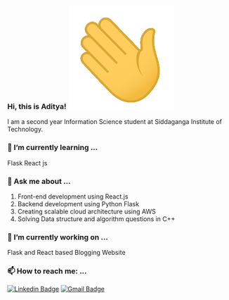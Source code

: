 ### Hi, this is Aditya! ![](https://raw.githubusercontent.com/ABSphreak/ABSphreak/master/gifs/Hi.gif)


I am a second year Information Science student at Siddaganga Institute of Technology. 

### 🌱 I’m currently learning ...
  Flask
  React js

### 💬 Ask me about ...
1. Front-end development using React.js
2. Backend development using Python Flask
3. Creating scalable cloud architecture using AWS
4. Solving Data structure and algorithm questions in C++
  
### 🔭 I’m currently working on ...
Flask and React based Blogging Website

### 📫 How to reach me: ...
[![Linkedin Badge](https://img.shields.io/badge/-aditya-blue?style=flat-square&logo=Linkedin&logoColor=white&link=https://www.linkedin.com/in/aditya-pathak-a26aa1173/)](https://www.linkedin.com/in/aditya-pathak-a26aa1173/)
[![Gmail Badge](https://img.shields.io/badge/-adityapathak1189@gmail.com-c14438?style=flat-square&logo=Gmail&logoColor=white&link=mailto:adityapathak1189@gmail.com)](mailto:adityapathak1189@gmail.com)

<!--
**adityasunny1189/adityasunny1189** is a ✨ _special_ ✨ repository because its `README.md` (this file) appears on your GitHub profile.

Here are some ideas to get you started:

- 🔭 I’m currently working on ...
- 🌱 I’m currently learning ...
- 👯 I’m looking to collaborate on ...
- 🤔 I’m looking for help with ...
- 💬 Ask me about ...
- 📫 How to reach me: ...
- 😄 Pronouns: ...
- ⚡ Fun fact: ...
-->
